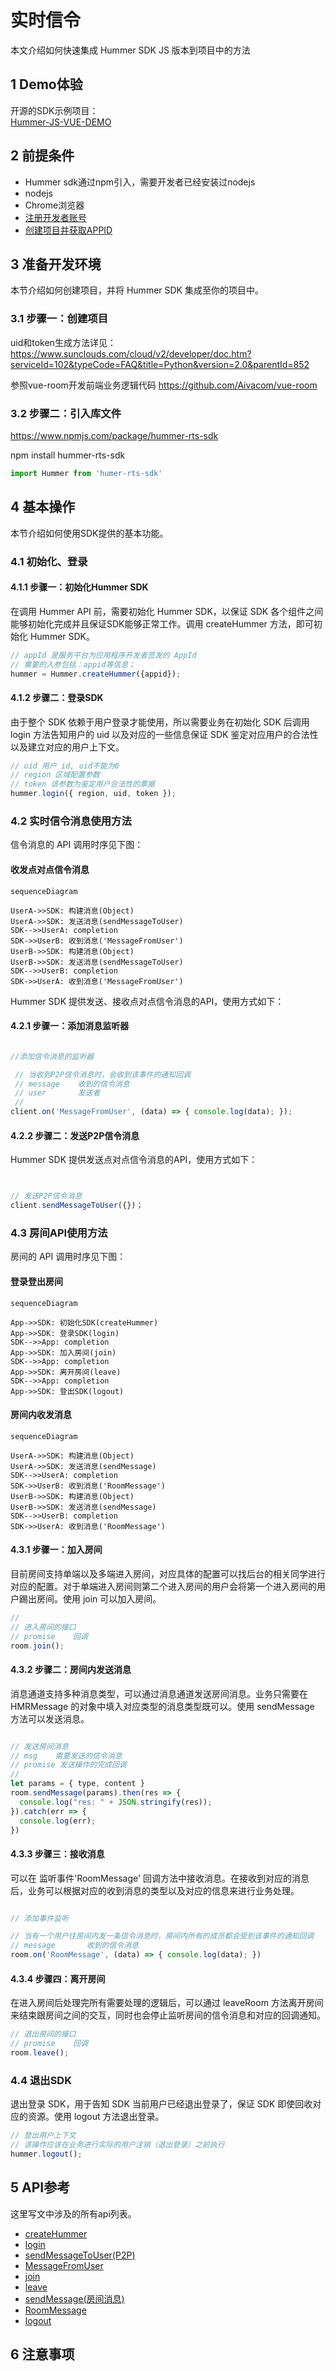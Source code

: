 # 实时信令

本文介绍如何快速集成 Hummer SDK JS 版本到项目中的方法

## 1 Demo体验

开源的SDK示例项目：  
[Hummer-JS-VUE-DEMO](https://github.com/Aivacom/vue-room)

## 2 前提条件

-  Hummer sdk通过npm引入，需要开发者已经安装过nodejs
-  nodejs
-  Chrome浏览器
-  [注册开发者账号](http://www.aivacom.com)
-  [创建项目并获取APPID](/cn/platform/console/create_and_manage_projects/create_and_manage_projects.md)

## 3 准备开发环境

本节介绍如何创建项目，并将 Hummer SDK 集成至你的项目中。

### 3.1 步骤一：创建项目

uid和token生成方法详见：
https://www.sunclouds.com/cloud/v2/developer/doc.htm?serviceId=102&typeCode=FAQ&title=Python&version=2.0&parentId=852

参照vue-room开发前端业务逻辑代码
https://github.com/Aivacom/vue-room

### 3.2 步骤二：引入库文件

https://www.npmjs.com/package/hummer-rts-sdk

npm install hummer-rts-sdk

```javascript
import Hummer from 'humer-rts-sdk'
```


## 4 基本操作

本节介绍如何使用SDK提供的基本功能。

### 4.1 初始化、登录

#### 4.1.1 步骤一：初始化Hummer SDK

在调用 Hummer API 前，需要初始化 Hummer SDK，以保证 SDK 各个组件之间能够初始化完成并且保证SDK能够正常工作。调用 createHummer 方法，即可初始化 Hummer SDK。

```javascript
// appId 是服务平台为应用程序开发者签发的 AppId
// 需要的入参包括：appid等信息；
hummer = Hummer.createHummer({appid});

```

#### 4.1.2 步骤二：登录SDK

由于整个 SDK 依赖于用户登录才能使用，所以需要业务在初始化 SDK 后调用 login 方法告知用户的 uid 以及对应的一些信息保证 SDK 鉴定对应用户的合法性以及建立对应的用户上下文。

```javascript
// uid 用户 id, uid不能为0
// region 区域配置参数
// token 该参数为鉴定用户合法性的票据
hummer.login({ region, uid, token });
```

### 4.2 实时信令消息使用方法

信令消息的 API 调用时序见下图：

#### 收发点对点信令消息

```mermaid
sequenceDiagram

UserA->>SDK: 构建消息(Object)
UserA->>SDK: 发送消息(sendMessageToUser)
SDK-->>UserA: completion
SDK->>UserB: 收到消息('MessageFromUser')
UserB->>SDK: 构建消息(Object)
UserB->>SDK: 发送消息(sendMessageToUser)
SDK-->>UserB: completion
SDK->>UserA: 收到消息('MessageFromUser')

```

Hummer SDK 提供发送、接收点对点信令消息的API，使用方式如下：

#### 4.2.1 步骤一：添加消息监听器

```javascript

//添加信令消息的监听器

 // 当收到P2P信令消息时，会收到该事件的通知回调
 // message    收到的信令消息
 // user       发送者
 //
client.on('MessageFromUser', (data) => { console.log(data); });
```

#### 4.2.2 步骤二：发送P2P信令消息

Hummer SDK 提供发送点对点信令消息的API，使用方式如下：

```javascript


// 发送P2P信令消息
client.sendMessageToUser({})；
```

### 4.3 房间API使用方法

房间的 API 调用时序见下图：

#### 登录登出房间

```mermaid
sequenceDiagram

App->>SDK: 初始化SDK(createHummer)
App->>SDK: 登录SDK(login)
SDK-->>App: completion
App->>SDK: 加入房间(join)
SDK-->>App: completion
App->>SDK: 离开房间(leave)
SDK-->>App: completion
App->>SDK: 登出SDK(logout)
```

#### 房间内收发消息

```mermaid
sequenceDiagram

UserA->>SDK: 构建消息(Object)
UserA->>SDK: 发送消息(sendMessage)
SDK-->>UserA: completion
SDK->>UserB: 收到消息('RoomMessage')
UserB->>SDK: 构建消息(Object)
UserB->>SDK: 发送消息(sendMessage)
SDK-->>UserB: completion
SDK->>UserA: 收到消息('RoomMessage')

```

#### 4.3.1 步骤一：加入房间

目前房间支持单端以及多端进入房间，对应具体的配置可以找后台的相关同学进行对应的配置。对于单端进入房间则第二个进入房间的用户会将第一个进入房间的用户踢出房间。使用 join 可以加入房间。

```javascript
//
// 进入房间的接口
// promise    回调
room.join();
```

#### 4.3.2 步骤二：房间内发送消息

消息通道支持多种消息类型，可以通过消息通道发送房间消息。业务只需要在 HMRMessage 的对象中填入对应类型的消息类型既可以。使用 sendMessage 方法可以发送消息。

```javascript

// 发送房间消息
// msg    需要发送的信令消息
// promise 发送操作的完成回调
//
let params = { type, content }
room.sendMessage(params).then(res => {
  console.log("res: " + JSON.stringify(res));
}).catch(err => {
  console.log(err);
})
```

#### 4.3.3 步骤三：接收消息

可以在 监听事件'RoomMessage' 回调方法中接收消息。在接收到对应的消息后，业务可以根据对应的收到消息的类型以及对应的信息来进行业务处理。

```javascript

// 添加事件监听

// 当有一个用户往房间内发一条信令消息时，房间内所有的成员都会受到该事件的通知回调
// message       收到的信令消息
room.on('RoomMessage', (data) => { console.log(data); })
```

#### 4.3.4 步骤四：离开房间

在进入房间后处理完所有需要处理的逻辑后，可以通过 leaveRoom 方法离开房间来结束跟房间之间的交互，同时也会停止监听房间的信令消息和对应的回调通知。

```javascript
// 退出房间的接口
// promise    回调
room.leave();
```

### 4.4 退出SDK

退出登录 SDK，用于告知 SDK 当前用户已经退出登录了，保证 SDK 即使回收对应的资源。使用 logout 方法退出登录。

```javascript
// 登出用户上下文
// 该操作应该在业务进行实际的用户注销（退出登录）之前执行
hummer.logout();
```

## 5 API参考

这里写文中涉及的所有api列表。
-   [createHummer](/cn/product_category/rtm_service/instant_messaging/api/JS/v3.1.3/function.html#Hummer::createHummer)
-   [login](/cn/product_category/rtm_service/instant_messaging/api/JS/v3.1.3/function.html#Hummer::login)
-	[sendMessageToUser(P2P)](/cn/product_category/rtm_service/instant_messaging/api/JS/v3.1.3/function.html#Hummer::sendMessageToUser)
-	[MessageFromUser](/cn/product_category/rtm_service/instant_messaging/api/JS/v3.1.3/notification.html#Humer::on:MessageFromUser)
-   [join](/cn/product_category/rtm_service/instant_messaging/api/JS/v3.1.3/function.html#Hummer::RtsRoom:join)
-   [leave](/cn/product_category/rtm_service/instant_messaging/api/JS/v3.1.3/function.html#Hummer::RtsRoom:leave)
-   [sendMessage(房间消息)](/cn/product_category/rtm_service/instant_messaging/api/JS/v3.1.3/function.html#HMRRoomService::sendMessage)
-   [RoomMessage](/cn/product_category/rtm_service/instant_messaging/api/JS/v3.1.3/notification.html#####Humer::on:RoomMessage)
-   [logout](/cn/product_category/rtm_service/instant_messaging/api/JS/v3.1.3/function.html#Hummer::logout)

## 6 注意事项


